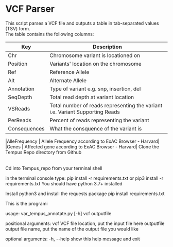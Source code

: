 # VCF Parser

This script parses a VCF file and outputs a table in tab-separated values (TSV) form.  
The table contains the following columns:  

|Key | Description|
|----|------------|
|Chr | Chromosome variant is locationed on|
|Position | Variants' location on the chromosome|
|Ref | Reference Allele|
|Alt | Alternate Allele|
|Annotation | Type of variant e.g. snp, insertion, del|
|SeqDepth | Total read depth at variant location|
|VSReads | Total number of reads representing the variant i.e. Variant Supporting Reads|
|PerReads | Percent of reads representing the variant|
|Consequences | What the consquence of the variant is |

|AlleFrequency | Allele Frequency according to ExAC Browser - Harvard|
|Genes | Affected gene according to ExAC Browser - Harvard|
Clone the Tempus Repo directory from Github
######

Cd into Tempus_repo from your terminal shell

in the terminal console type: pip install -r requirements.txt
or
pip3 install -r requirements.txt
You should have python 3.7+ installed

Install python3 and install the requests package
pip install requirements.txt

This is the programi


usage: var_tempus_annotate.py [-h] vcf outputfile

positional arguments:
  vcf         VCF file location, put the input file here
  outputfile  output file name, put the name of the output file you would like

optional arguments:
  -h, --help  show this help message and exit




